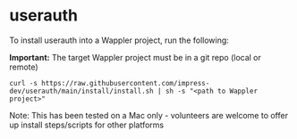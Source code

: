 # userauth

To install userauth into a Wappler project, run the following:

**Important:** The target Wappler project must be in a git repo (local or remote)

```
curl -s https://raw.githubusercontent.com/impress-dev/userauth/main/install/install.sh | sh -s "<path to Wappler project>"
```

Note: This has been tested on a Mac only - volunteers are welcome to offer up install steps/scripts for other platforms

